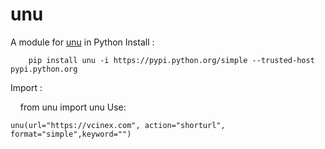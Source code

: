 
# unu

A module for [unu](https://u.nu/) in Python
Install :

        pip install unu -i https://pypi.python.org/simple --trusted-host pypi.python.org 
Import :

       from unu import unu
Use:

    unu(url="https://vcinex.com", action="shorturl", format="simple",keyword="")

